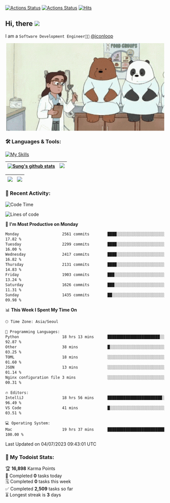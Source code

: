 
[![Actions Status](https://github.com/ddok2/ddok2/workflows/Todoist%20Readme/badge.svg)](https://github.com/ddok2/ddok2/actions)
[![Actions Status](https://github.com/ddok2/ddok2/workflows/wakatime-stats/badge.svg)](https://github.com/ddok2/ddok2/actions)
[![Hits](https://hits.seeyoufarm.com/api/count/incr/badge.svg?url=https%3A%2F%2Fgithub.com%2Fddok2&count_bg=%23FF9595&title_bg=%23555555&icon=github.svg&icon_color=%23FFFFFF&title=hits&edge_flat=false)](https://hits.seeyoufarm.com)

<!-- ![visitors](https://visitor-badge.laobi.icu/badge?page_id=ddok2.ddok2) -->
## Hi, there <img src="https://raw.githubusercontent.com/MartinHeinz/MartinHeinz/master/wave.gif" width="3%">

I am a `Software Development Engineer🧑‍💻` [@iconloop](https://github.com/iconloop)


<p align="center">
    <img align="center" alt="GIF" src="img/debugging.gif" />
</p>


### 🛠 Languages & Tools:

[![My Skills](https://skillicons.dev/icons?i=go,js,ts,py,express,react,svelte,jquery,pug,mongodb,mysql,redis,aws,docker,kubernetes)](https://skillicons.dev)


| <a href="https://github-readme-stats.vercel.app/api?username=ddok2&show_icons=true&include_all_commits=true&count_private=true&theme=buefy&hide_border=true"><img align="center" src="https://github-readme-stats.vercel.app/api?username=ddok2&show_icons=true&include_all_commits=true&count_private=true&theme=buefy&hide_border=true" alt="Sung's github stats" /></a> | <a href="https://github.com/ddok2"><img src="http://github-readme-streak-stats.herokuapp.com?user=ddok2&hide_border=true" /></a> |
| ------------- |------------- |


| <a href="https://github.com/ddok2"><img align="center" src="https://github-readme-stats.vercel.app/api/top-langs/?username=ddok2&theme=buefy&hide=html,css&hide_border=true" /></a> | <a href="https://github.com/ddok2"><img align="center" src="https://activity-graph.herokuapp.com/graph?username=ddok2&theme=github&hide_border=true" height="250" /></a> |
| ------------- |--------------------------------------------------------------------------------------------------------------------------------------------------------------------------|


<!-- <details open>
    <summary>📈 My GitHub Stats</summary>
    <p align="center">
        <a href="https://github.com/ddok2">
            <img align="center" src="https://github-readme-stats.vercel.app/api?username=ddok2&show_icons=true&include_all_commits=true&count_private=true&theme=buefy&hide_border=true" alt="Sung's github stats" />
        </a>
    </p>
</details>
<details>
    <summary>💬 Top Languages</summary>
    <p align="center"> 
        <a href="https://github.com/ddok2">
            <img align="center" src="https://github-readme-stats.vercel.app/api/top-langs/?username=ddok2&layout=compact&theme=buefy&hide=html,css&hide_border=true" />
        </a>
    </p>
</details> -->


### 🌈 Recent Activity:
<!--START_SECTION:waka-->
![Code Time](http://img.shields.io/badge/Code%20Time-2%2C173%20hrs%2012%20mins-blue)

![Lines of code](https://img.shields.io/badge/From%20Hello%20World%20I%27ve%20Written-11.5%20million%20lines%20of%20code-blue)

📅 **I'm Most Productive on Monday** 

```text
Monday                   2561 commits        ████░░░░░░░░░░░░░░░░░░░░░   17.82 % 
Tuesday                  2299 commits        ████░░░░░░░░░░░░░░░░░░░░░   16.00 % 
Wednesday                2417 commits        ████░░░░░░░░░░░░░░░░░░░░░   16.82 % 
Thursday                 2131 commits        ████░░░░░░░░░░░░░░░░░░░░░   14.83 % 
Friday                   1903 commits        ███░░░░░░░░░░░░░░░░░░░░░░   13.24 % 
Saturday                 1626 commits        ███░░░░░░░░░░░░░░░░░░░░░░   11.31 % 
Sunday                   1435 commits        ██░░░░░░░░░░░░░░░░░░░░░░░   09.98 % 
```


📊 **This Week I Spent My Time On** 

```text
🕑︎ Time Zone: Asia/Seoul

💬 Programming Languages: 
Python                   18 hrs 13 mins      ███████████████████████░░   92.87 % 
Other                    38 mins             █░░░░░░░░░░░░░░░░░░░░░░░░   03.25 % 
TOML                     18 mins             ░░░░░░░░░░░░░░░░░░░░░░░░░   01.60 % 
JSON                     13 mins             ░░░░░░░░░░░░░░░░░░░░░░░░░   01.14 % 
Nginx configuration file 3 mins              ░░░░░░░░░░░░░░░░░░░░░░░░░   00.31 % 

🔥 Editors: 
IntelliJ                 18 hrs 56 mins      ████████████████████████░   96.49 % 
VS Code                  41 mins             █░░░░░░░░░░░░░░░░░░░░░░░░   03.51 % 

💻 Operating System: 
Mac                      19 hrs 37 mins      █████████████████████████   100.00 % 
```


 Last Updated on 04/07/2023 09:43:01 UTC
<!--END_SECTION:waka-->

### 🚧 My Todoist Stats:
<!-- TODO-IST:START -->
🏆  **16,898** Karma Points           
🌸  Completed **0** tasks today           
🗓  Completed **0** tasks this week           
✅  Completed **2,509** tasks so far           
⏳  Longest streak is **3** days
<!-- TODO-IST:END -->

